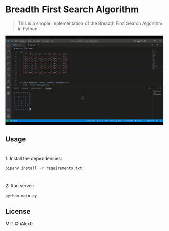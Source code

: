 # Breadth First Search Algorithm

> This is a simple implementation of the Breadth First Search Algorithm in Python.

<img src="demo/giphy.gif" width="500"/>


## Usage

#
1: Install the dependencies:

```bash
pipenv install -r requirements.txt 
```

#
2: Run server:

```bash
python main.py
```

## License
MIT © iAlex0
